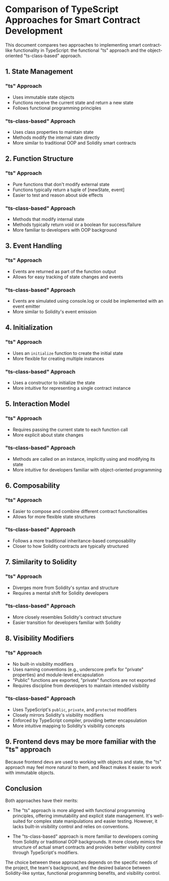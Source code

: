 # Comparison of TypeScript Approaches for Smart Contract Development

This document compares two approaches to implementing smart contract-like functionality in TypeScript: the functional "ts" approach and the object-oriented "ts-class-based" approach.

## 1. State Management

### "ts" Approach
- Uses immutable state objects
- Functions receive the current state and return a new state
- Follows functional programming principles

### "ts-class-based" Approach
- Uses class properties to maintain state
- Methods modify the internal state directly
- More similar to traditional OOP and Solidity smart contracts

## 2. Function Structure

### "ts" Approach
- Pure functions that don't modify external state
- Functions typically return a tuple of [newState, event]
- Easier to test and reason about side effects

### "ts-class-based" Approach
- Methods that modify internal state
- Methods typically return void or a boolean for success/failure
- More familiar to developers with OOP background

## 3. Event Handling

### "ts" Approach
- Events are returned as part of the function output
- Allows for easy tracking of state changes and events

### "ts-class-based" Approach
- Events are simulated using console.log or could be implemented with an event emitter
- More similar to Solidity's event emission

## 4. Initialization

### "ts" Approach
- Uses an `initialize` function to create the initial state
- More flexible for creating multiple instances

### "ts-class-based" Approach
- Uses a constructor to initialize the state
- More intuitive for representing a single contract instance

## 5. Interaction Model

### "ts" Approach
- Requires passing the current state to each function call
- More explicit about state changes

### "ts-class-based" Approach
- Methods are called on an instance, implicitly using and modifying its state
- More intuitive for developers familiar with object-oriented programming

## 6. Composability

### "ts" Approach
- Easier to compose and combine different contract functionalities
- Allows for more flexible state structures

### "ts-class-based" Approach
- Follows a more traditional inheritance-based composability
- Closer to how Solidity contracts are typically structured

## 7. Similarity to Solidity

### "ts" Approach
- Diverges more from Solidity's syntax and structure
- Requires a mental shift for Solidity developers

### "ts-class-based" Approach
- More closely resembles Solidity's contract structure
- Easier transition for developers familiar with Solidity

## 8. Visibility Modifiers

### "ts" Approach
- No built-in visibility modifiers
- Uses naming conventions (e.g., underscore prefix for "private" properties) and module-level encapsulation
- "Public" functions are exported, "private" functions are not exported
- Requires discipline from developers to maintain intended visibility

### "ts-class-based" Approach
- Uses TypeScript's `public`, `private`, and `protected` modifiers
- Closely mirrors Solidity's visibility modifiers
- Enforced by TypeScript compiler, providing better encapsulation
- More intuitive mapping to Solidity's visibility concepts

## 9. Frontend devs may be more familiar with the "ts" approach
Because frontend devs are used to working with objects and state, the "ts" approach may feel more natural to them, and React makes it easier to work with immutable objects.

## Conclusion

Both approaches have their merits:

- The "ts" approach is more aligned with functional programming principles, offering immutability and explicit state management. It's well-suited for complex state manipulations and easier testing. However, it lacks built-in visibility control and relies on conventions.

- The "ts-class-based" approach is more familiar to developers coming from Solidity or traditional OOP backgrounds. It more closely mimics the structure of actual smart contracts and provides better visibility control through TypeScript's modifiers.

The choice between these approaches depends on the specific needs of the project, the team's background, and the desired balance between Solidity-like syntax, functional programming benefits, and visibility control.
